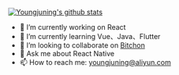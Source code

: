 <!--
**youngjuning/youngjuning** is a ✨ _special_ ✨ repository because its `README.md` (this file) appears on your GitHub profile.

Here are some ideas to get you started:

- 🔭 I’m currently working on ...
- 🌱 I’m currently learning ...
- 👯 I’m looking to collaborate on ...
- 🤔 I’m looking for help with ...
- 💬 Ask me about ...
- 📫 How to reach me: ...
- 😄 Pronouns: ...
- ⚡ Fun fact: ...
-->

[![Youngjuning's github stats](https://github-readme-stats.vercel.app/api?username=youngjuning&show_icons=true)](https://github.com/youngjuning/youngjuning)

- 🔭 I’m currently working on React
- 🌱 I’m currently learning Vue、Java、Flutter
- 👯 I’m looking to collaborate on [Bitchon](https://github.com/bitchon)
- 💬 Ask me about React Native
- 📫 How to reach me: youngjuning@aliyun.com
